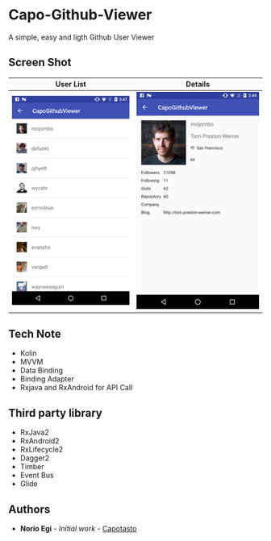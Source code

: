 # Capo-Github-Viewer

A simple, easy and ligth Github User Viewer

## Screen Shot

|User List|Details|
|---|---|
|![TOP](https://raw.githubusercontent.com/Capotasto/Capo-Github-Viewer/screen-shot/screen/device-2018-07-07-154746.png "")|![TOP](https://raw.githubusercontent.com/Capotasto/Capo-Github-Viewer/screen-shot/screen/device-2018-07-07-154919.png "")|
## Tech Note
- Kolin
- MVVM
- Data Binding
- Binding Adapter 
- Rxjava and RxAndroid for API Call

## Third party library
- RxJava2
- RxAndroid2
- RxLifecycle2
- Dagger2
- Timber
- Event Bus
- Glide

## Authors

* **Norio Egi** - *Initial work* - [Capotasto](https://github.com/Capotasto)

